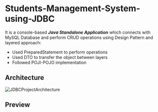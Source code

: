 # Students-Management-System-using-JDBC

It is a console-based ***Java Standalone Application*** which connects with MySQL Database and perform CRUD operations using Design Pattern and layered approach:
* Used PreparedStatement to perform operations
* Used DTO to transfer the object between layers
* Followed POJI-POJO implementation

## Architecture

![JDBCProjectArchitecture](https://user-images.githubusercontent.com/96123861/216664576-23ccccfa-3552-4376-9466-9ec73feeadfb.png)
## Preview
